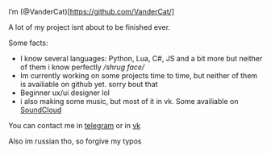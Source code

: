 I’m (@VanderCat)[https://github.com/VanderCat/] 
 
A lot of my project isnt about to be finished ever.

Some facts:
- I know several languages: Python, Lua, C#, JS and a bit more but neither of them i know perfectly */shrug face/*
- Im currently working on some projects time to time, but neither of them is availiable on github yet. sorry bout that
- Beginner ux/ui designer lol
- i also making some music, but most of it in vk. Some availiable on [SoundCloud](https://soundcloud.com/vandercat-chanel) 

You can contact me in [telegram](https://t.me/VanderCat) or in [vk](http://vk.me/Vander_Cat)

Also im russian tho, so forgive my typos

<!---
VanderCat/VanderCat is a ✨ special ✨ repository because its `README.md` (this file) appears on your GitHub profile.
You can click the Preview link to take a look at your changes.
--->
